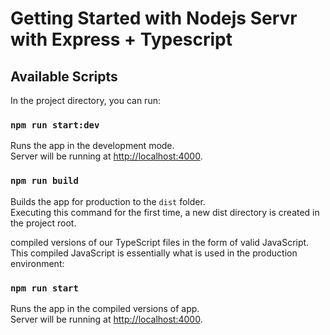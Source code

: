 # Getting Started with Nodejs Servr with Express + Typescript

## Available Scripts

In the project directory, you can run:

### `npm run start:dev`

Runs the app in the development mode.\
Server will be running at [http://localhost:4000](http://localhost:4000).

### `npm run build`

Builds the app for production to the `dist` folder.\
Executing this command for the first time, a new dist directory is created in the project root.

compiled versions of our TypeScript files in the form of valid JavaScript. This compiled JavaScript is essentially what is used in the production environment:

### `npm run start`

Runs the app in the compiled versions of app.\
Server will be running at [http://localhost:4000](http://localhost:4000).